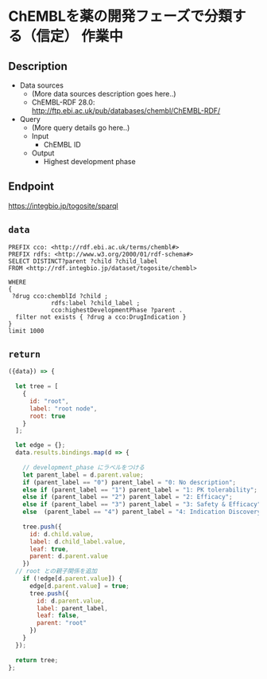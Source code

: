 # ChEMBLを薬の開発フェーズで分類する（信定） 作業中


## Description

- Data sources
    - (More data sources description goes here..)
    - ChEMBL-RDF 28.0: http://ftp.ebi.ac.uk/pub/databases/chembl/ChEMBL-RDF/
- Query
    - (More query details go here..)
    -  Input
        - ChEMBL ID
    - Output
        - Highest development phase
        
 ## Endpoint

https://integbio.jp/togosite/sparql

## `data`

```sparql
PREFIX cco: <http://rdf.ebi.ac.uk/terms/chembl#>
PREFIX rdfs: <http://www.w3.org/2000/01/rdf-schema#>
SELECT DISTINCT?parent ?child ?child_label  
FROM <http://rdf.integbio.jp/dataset/togosite/chembl>

WHERE 
{
 ?drug cco:chemblId ?child ;
            rdfs:label ?child_label ;
            cco:highestDevelopmentPhase ?parent .
  filter not exists { ?drug a cco:DrugIndication }
}
limit 1000
```
## `return`

```javascript
({data}) => {
  
  let tree = [
    {
      id: "root",
      label: "root node",
      root: true
    }
  ];

  let edge = {};
  data.results.bindings.map(d => {
  
    // development_phase にラベルをつける
    let parent_label = d.parent.value;
    if (parent_label == "0") parent_label = "0: No description";
    else if (parent_label == "1") parent_label = "1: PK tolerability";
    else if (parent_label == "2") parent_label = "2: Efficacy";
    else if (parent_label == "3") parent_label = "3: Safety & Efficacy";
    else  (parent_label == "4") parent_label = "4: Indication Discovery & expansion";
    
    tree.push({
      id: d.child.value,
      label: d.child_label.value,
      leaf: true,
      parent: d.parent.value
    })
  // root との親子関係を追加
    if (!edge[d.parent.value]) {
      edge[d.parent.value] = true;
      tree.push({   
        id: d.parent.value,
        label: parent_label,
        leaf: false,
        parent: "root"
      })
    }
  });
  
  return tree;
};
```